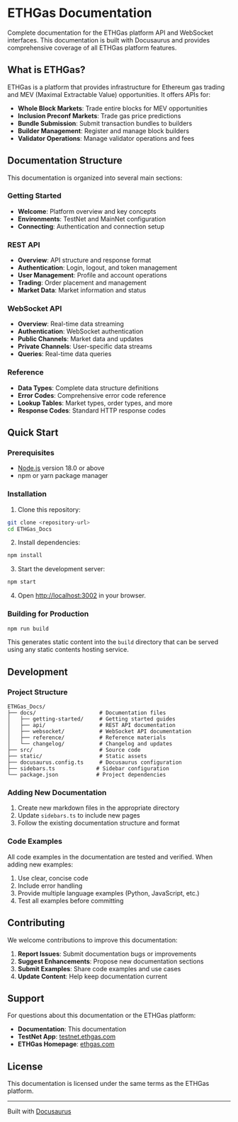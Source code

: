 # ETHGas Documentation

Complete documentation for the ETHGas platform API and WebSocket interfaces. This documentation is built with Docusaurus and provides comprehensive coverage of all ETHGas platform features.

<!-- Force deployment update -->

## What is ETHGas?

ETHGas is a platform that provides infrastructure for Ethereum gas trading and MEV (Maximal Extractable Value) opportunities. It offers APIs for:

- **Whole Block Markets**: Trade entire blocks for MEV opportunities
- **Inclusion Preconf Markets**: Trade gas price predictions
- **Bundle Submission**: Submit transaction bundles to builders
- **Builder Management**: Register and manage block builders
- **Validator Operations**: Manage validator operations and fees

## Documentation Structure

This documentation is organized into several main sections:

### Getting Started
- **Welcome**: Platform overview and key concepts
- **Environments**: TestNet and MainNet configuration
- **Connecting**: Authentication and connection setup

### REST API
- **Overview**: API structure and response format
- **Authentication**: Login, logout, and token management
- **User Management**: Profile and account operations
- **Trading**: Order placement and management
- **Market Data**: Market information and status

### WebSocket API
- **Overview**: Real-time data streaming
- **Authentication**: WebSocket authentication
- **Public Channels**: Market data and updates
- **Private Channels**: User-specific data streams
- **Queries**: Real-time data queries

### Reference
- **Data Types**: Complete data structure definitions
- **Error Codes**: Comprehensive error code reference
- **Lookup Tables**: Market types, order types, and more
- **Response Codes**: Standard HTTP response codes

## Quick Start

### Prerequisites

- [Node.js](https://nodejs.org/en/download/) version 18.0 or above
- npm or yarn package manager

### Installation

1. Clone this repository:
```bash
git clone <repository-url>
cd ETHGas_Docs
```

2. Install dependencies:
```bash
npm install
```

3. Start the development server:
```bash
npm start
```

4. Open [http://localhost:3002](http://localhost:3002) in your browser.

### Building for Production

```bash
npm run build
```

This generates static content into the `build` directory that can be served using any static contents hosting service.

## Development

### Project Structure

```
ETHGas_Docs/
├── docs/                    # Documentation files
│   ├── getting-started/     # Getting started guides
│   ├── api/                 # REST API documentation
│   ├── websocket/           # WebSocket API documentation
│   ├── reference/           # Reference materials
│   └── changelog/           # Changelog and updates
├── src/                     # Source code
├── static/                  # Static assets
├── docusaurus.config.ts     # Docusaurus configuration
├── sidebars.ts             # Sidebar configuration
└── package.json            # Project dependencies
```

### Adding New Documentation

1. Create new markdown files in the appropriate directory
2. Update `sidebars.ts` to include new pages
3. Follow the existing documentation structure and format

### Code Examples

All code examples in the documentation are tested and verified. When adding new examples:

1. Use clear, concise code
2. Include error handling
3. Provide multiple language examples (Python, JavaScript, etc.)
4. Test all examples before committing

## Contributing

We welcome contributions to improve this documentation:

1. **Report Issues**: Submit documentation bugs or improvements
2. **Suggest Enhancements**: Propose new documentation sections
3. **Submit Examples**: Share code examples and use cases
4. **Update Content**: Help keep documentation current

## Support

For questions about this documentation or the ETHGas platform:

- **Documentation**: This documentation
- **TestNet App**: [testnet.ethgas.com](https://testnet.ethgas.com)
- **ETHGas Homepage**: [ethgas.com](https://ethgas.com)

## License

This documentation is licensed under the same terms as the ETHGas platform.

---

Built with [Docusaurus](https://docusaurus.io/)
